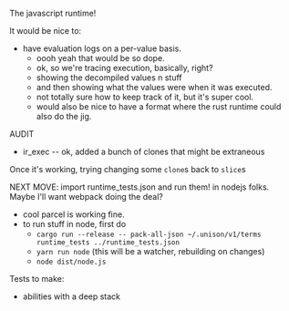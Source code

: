 
The javascript runtime!

It would be nice to:
- have evaluation logs on a per-value basis.
  - oooh yeah that would be so dope.
  - ok, so we're tracing execution, basically, right?
  - showing the decompiled values n stuff
  - and then showing what the values were when it was executed.
  - not totally sure how to keep track of it, but it's super cool.
  - would also be nice to have a format where the rust runtime could also do the jig.


AUDIT
- ir_exec -- ok, added a bunch of clones that might be extraneous


Once it's working, trying changing some `clone`s back to `slice`s

NEXT MOVE: import runtime_tests.json and run them! in nodejs folks. Maybe I'll want webpack doing the deal?
- cool parcel is working fine.
- to run stuff in node, first do
  - `cargo run --release -- pack-all-json ~/.unison/v1/terms runtime_tests ../runtime_tests.json`
  - `yarn run node` (this will be a watcher, rebuilding on changes)
  - `node dist/node.js`


Tests to make:
- abilities with a deep stack